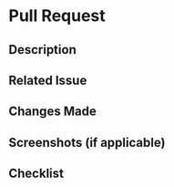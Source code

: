 # Pull Request

## Description

<!--[Provide a brief description of the changes made in this pull request]-->

## Related Issue

<!--[If applicable, reference the related issue]-->

## Changes Made

<!--[Briefly List the main changes made in this pull request]-->

## Screenshots (if applicable)

<!--[Include any relevant screenshots]-->

## Checklist

<!--
- [ ] I have tested these changes thoroughly
- [ ] My code follows the project's coding standards
- [ ] I have documented(followed above Description and Changes Made) any necessary changes
- [ ] I have updated the README if needed (Optional)
-->
